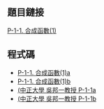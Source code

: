 ## 題目鏈接
[P-1-1. 合成函數(1)](https://judge.tcirc.tw/ShowProblem?problemid=d001)

## 程式碼
- [P-1-1. 合成函數(1)a](https://github.com/CalvinWan0101/AP325/blob/main/P-1-1.%20%E5%90%88%E6%88%90%E5%87%BD%E6%95%B8(1)/P-1-1.%20%E5%90%88%E6%88%90%E5%87%BD%E6%95%B8(1)a.cpp)
- [P-1-1. 合成函數(1)b](https://github.com/CalvinWan0101/AP325/blob/main/P-1-1.%20%E5%90%88%E6%88%90%E5%87%BD%E6%95%B8(1)/P-1-1.%20%E5%90%88%E6%88%90%E5%87%BD%E6%95%B8(1)b.cpp)
- [(中正大學 吳邦一教授 P-1-1a](https://github.com/CalvinWan0101/AP325/blob/main/P-1-1.%20%E5%90%88%E6%88%90%E5%87%BD%E6%95%B8(1)/p_1_1a.cpp)
- [(中正大學 吳邦一教授 P-1-1b](https://github.com/CalvinWan0101/AP325/blob/main/P-1-1.%20%E5%90%88%E6%88%90%E5%87%BD%E6%95%B8(1)/p_1_1b.cpp)
